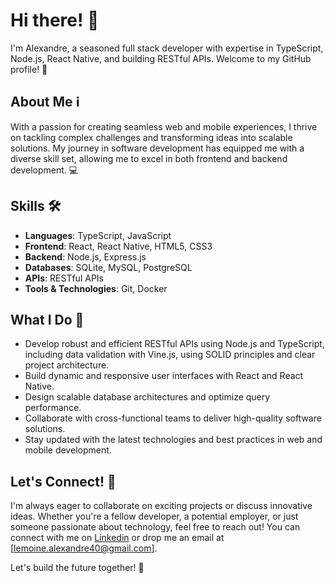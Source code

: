 # Hi there! 👋

I'm Alexandre, a seasoned full stack developer with expertise in TypeScript, Node.js, React Native, and building RESTful APIs. Welcome to my GitHub profile! 🚀

## About Me ℹ️

With a passion for creating seamless web and mobile experiences, I thrive on tackling complex challenges and transforming ideas into scalable solutions. My journey in software development has equipped me with a diverse skill set, allowing me to excel in both frontend and backend development. 💻

## Skills 🛠️

- **Languages**: TypeScript, JavaScript
- **Frontend**: React, React Native, HTML5, CSS3
- **Backend**: Node.js, Express.js
- **Databases**: SQLite, MySQL, PostgreSQL
- **APIs**: RESTful APIs
- **Tools & Technologies**: Git, Docker

## What I Do 🚀

- Develop robust and efficient RESTful APIs using Node.js and TypeScript, including data validation with Vine.js, using SOLID principles and clear project architecture.
- Build dynamic and responsive user interfaces with React and React Native.
- Design scalable database architectures and optimize query performance.
- Collaborate with cross-functional teams to deliver high-quality software solutions.
- Stay updated with the latest technologies and best practices in web and mobile development.

## Let's Connect! 🤝

I'm always eager to collaborate on exciting projects or discuss innovative ideas. Whether you're a fellow developer, a potential employer, or just someone passionate about technology, feel free to reach out! You can connect with me on [Linkedin](https://www.linkedin.com/in/alexandre-l-465210184/) or drop me an email at [lemoine.alexandre40@gmail.com].

Let's build the future together! 🌟
